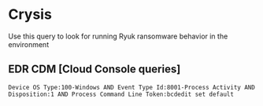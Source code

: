 # Crysis

Use this query to look for running Ryuk ransomware behavior in the environment

## EDR CDM [Cloud Console queries]

```
Device OS Type:100-Windows AND Event Type Id:8001-Process Activity AND Disposition:1 AND Process Command Line Token:bcdedit set default
```

